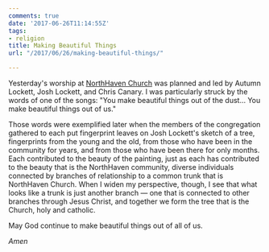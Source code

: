 ```yaml
---
comments: true
date: '2017-06-26T11:14:55Z'
tags:
- religion
title: Making Beautiful Things
url: "/2017/06/26/making-beautiful-things/"

---
```

Yesterday's worship at [NorthHaven Church](http://www.northhavenchurch.net) was planned and led by Autumn Lockett, Josh Lockett, and Chris Canary. I was particularly struck by the words of one of the songs: "You make beautiful things out of the dust... You make beautiful things out of us."

Those words were exemplified later when the members of the congregation gathered to each put fingerprint leaves on Josh Lockett's sketch of a tree, fingerprints from the young and the old, from those who have been in the community for years, and from those who have been there for only months. Each contributed to the beauty of the painting, just as each has contributed to the beauty that is the NorthHaven community, diverse individuals connected by branches of relationship to a common trunk that is NorthHaven Church. When I widen my perspective, though, I see that what looks like a trunk is just another branch — one that is connected to other branches through Jesus Christ, and together we form the tree that is the Church, holy and catholic.

May God continue to make beautiful things out of all of us.

*Amen*



